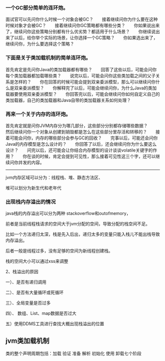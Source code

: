 
### 一个GC部分简单的连环炮。

面试官可以先问你什么时候一个对象会被GC？　　接着继续问你为什么要在这种时候对象才会被GC？　　接着继续问你GC策略都有哪些分类？　　你如果说出来了，继续问你这些策略分别都有什么优劣势？都适用于什么场景？　　你继续说出来了以后，给你举个实际的场景，让你选择一个GC策略？　　你如果选出来了，继续问你，为什么要选择这个策略？

### 下面是关于类加载机制的简单连环炮。

首先肯定是先问你Java的类加载器都有哪些？　　回答了这些以后，可能会问你每个类加载器都加载哪些类？　　说完以后，可能会问你这些类加载之间的父子关系是怎样的？　　你在回答的时候可能会提到双亲委派模型，那么可以继续问你什么是双亲委派模型？　　你解释完了以后，可能会继续问你，为什么Java的类加载器要使用双亲委派模型？　　你回答完以后，可能会继续问你如何自定义自己的类加载器，自己的类加载器和Java自带的类加载器关系如何处理？

### 再来一个关于内存的连环炮。

首先肯定就是问你JVM内存分为哪几部分，这些部分分别都存储哪些数据？　　然后继续问你一个对象从创建到销毁都是怎么在这些部分里存活和转移的？　　接着可能会问你，内存的哪些部分会参与GC的回收？　　完事以后，可能还会问你Java的内存模型是怎么设计的？　　你回答了以后，还会继续问你为什么要这么设计？　　问完以后，还可能会让你结合内存模型的设计谈谈volatile关键字的作用？　　你在谈的时候，肯定会提到可见性，那么接着可见性这三个字，还可以继续问你并发的内容。






---

jvm内存区域可以分为：线程栈、堆、静态方法区、

堆可以划分为新生代和老年代

### 出现栈内存溢出的情况




java栈的内存溢出可以分为两种 stackoverflow和outofmemory，


前者是当前线程栈请求的空间大于jvm分配的空间，导致分配的栈空间不足。

比如一个方法递归太深，栈是先入后出，递归太多的变量只能入栈儿不能出栈导致内存溢出。

后者一般是线程过多，没有足够的空间为新线程创建栈。

栈的空间大小可以通过xss来调整


2、栈溢出的原因

一）、是否有递归调用

二）、是否有大量循环或死循环

三）、全局变量是否过多

四）、 数组、List、map数据是否过大

五）使用DDMS工具进行查找大概出现栈溢出的位置


## jvm类加载机制

类的整个声明周期包括：加载 验证 准备 解析 初始化 使用 卸载七个阶段
















